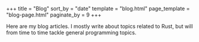 +++
title = "Blog"
sort_by = "date"
template = "blog.html"
page_template = "blog-page.html"
paginate_by = 9 
+++

Here are my blog articles. I mostly write about topics related to Rust, but will from time to time tackle general programming topics.